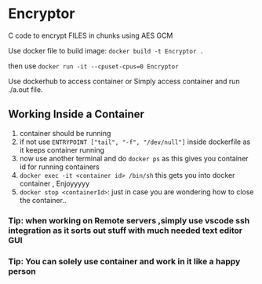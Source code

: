 # Encryptor
C code to encrypt FILES in chunks using AES GCM

Use docker file to build image: 
`docker build -t Encryptor .`

then use `docker run -it --cpuset-cpus=0 Encryptor`

Use dockerhub to access container or Simply access container and run ./a.out file.

## Working Inside a Container
1. container should be running 
1. if not use `ENTRYPOINT ["tail", "-f", "/dev/null"]` inside dockerfile as it keeps container running
1. now use another terminal and do `docker ps` as this gives you container id for running containers
1. `docker exec -it <container id> /bin/sh` this gets you into docker container , Enjoyyyyy
1. `docker stop <containerId>`: just in case you are wondering how to close the container..

### Tip: when working on Remote servers ,simply use vscode ssh integration as it sorts out stuff with much needed text editor GUI

### Tip: You can solely use container and work in it like a happy person
